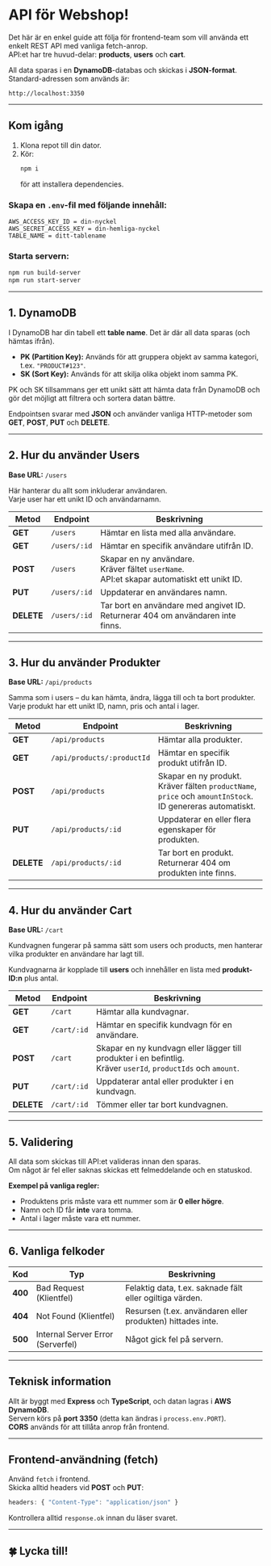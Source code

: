 # API för Webshop!

Det här är en enkel guide att följa för frontend-team som vill använda ett enkelt REST API med vanliga fetch-anrop.  
API:et har tre huvud-delar: **products**, **users** och **cart**.

All data sparas i en **DynamoDB**-databas och skickas i **JSON-format**.  
Standard-adressen som används är:  
```
http://localhost:3350
```

---

## Kom igång

1. Klona repot till din dator.  
2. Kör:
   ```bash
   npm i
   ```
   för att installera dependencies.

### Skapa en `.env`-fil med följande innehåll:
```
AWS_ACCESS_KEY_ID = din-nyckel
AWS_SECRET_ACCESS_KEY = din-hemliga-nyckel
TABLE_NAME = ditt-tablename
```

### Starta servern:
```bash
npm run build-server
npm run start-server
```

---

## 1. DynamoDB

I DynamoDB har din tabell ett **table name**. Det är där all data sparas (och hämtas ifrån).

- **PK (Partition Key):** Används för att gruppera objekt av samma kategori, t.ex. `"PRODUCT#123"`.
- **SK (Sort Key):** Används för att skilja olika objekt inom samma PK.

PK och SK tillsammans ger ett unikt sätt att hämta data från DynamoDB och gör det möjligt att filtrera och sortera datan bättre.

Endpointsen svarar med **JSON** och använder vanliga HTTP-metoder som **GET**, **POST**, **PUT** och **DELETE**.

---

## 2. Hur du använder Users

**Base URL:** `/users`

Här hanterar du allt som inkluderar användaren.  
Varje user har ett unikt ID och användarnamn.

| Metod | Endpoint | Beskrivning |
|--------|-----------|-------------|
| **GET** | `/users` | Hämtar en lista med alla användare. |
| **GET** | `/users/:id` | Hämtar en specifik användare utifrån ID. |
| **POST** | `/users` | Skapar en ny användare. <br> Kräver fältet `userName`. <br> API:et skapar automatiskt ett unikt ID. |
| **PUT** | `/users/:id` | Uppdaterar en användares namn. |
| **DELETE** | `/users/:id` | Tar bort en användare med angivet ID. <br> Returnerar 404 om användaren inte finns. |

---

## 3. Hur du använder Produkter

**Base URL:** `/api/products`

Samma som i users – du kan hämta, ändra, lägga till och ta bort produkter.  
Varje produkt har ett unikt ID, namn, pris och antal i lager.

| Metod | Endpoint | Beskrivning |
|--------|-----------|-------------|
| **GET** | `/api/products` | Hämtar alla produkter. |
| **GET** | `/api/products/:productId` | Hämtar en specifik produkt utifrån ID. |
| **POST** | `/api/products` | Skapar en ny produkt. <br> Kräver fälten `productName`, `price` och `amountInStock`. <br> ID genereras automatiskt. |
| **PUT** | `/api/products/:id` | Uppdaterar en eller flera egenskaper för produkten. |
| **DELETE** | `/api/products/:id` | Tar bort en produkt. <br> Returnerar 404 om produkten inte finns. |

---

## 4. Hur du använder Cart

**Base URL:** `/cart`

Kundvagnen fungerar på samma sätt som users och products, men hanterar vilka produkter en användare har lagt till.

Kundvagnarna är kopplade till **users** och innehåller en lista med **produkt-ID:n** plus antal.

| Metod | Endpoint | Beskrivning |
|--------|-----------|-------------|
| **GET** | `/cart` | Hämtar alla kundvagnar. |
| **GET** | `/cart/:id` | Hämtar en specifik kundvagn för en användare. |
| **POST** | `/cart` | Skapar en ny kundvagn eller lägger till produkter i en befintlig. <br> Kräver `userId`, `productIds` och `amount`. |
| **PUT** | `/cart/:id` | Uppdaterar antal eller produkter i en kundvagn. |
| **DELETE** | `/cart/:id` | Tömmer eller tar bort kundvagnen. |

---

## 5. Validering

All data som skickas till API:et valideras innan den sparas.  
Om något är fel eller saknas skickas ett felmeddelande och en statuskod.

**Exempel på vanliga regler:**
- Produktens pris måste vara ett nummer som är **0 eller högre**.  
- Namn och ID får **inte** vara tomma.  
- Antal i lager måste vara ett nummer.

---

## 6. Vanliga felkoder

| Kod | Typ | Beskrivning |
|------|------|-------------|
| **400** | Bad Request (Klientfel) | Felaktig data, t.ex. saknade fält eller ogiltiga värden. |
| **404** | Not Found (Klientfel) | Resursen (t.ex. användaren eller produkten) hittades inte. |
| **500** | Internal Server Error (Serverfel) | Något gick fel på servern. |

---

## Teknisk information

Allt är byggt med **Express** och **TypeScript**, och datan lagras i **AWS DynamoDB**.  
Servern körs på **port 3350** (detta kan ändras i `process.env.PORT`).  
**CORS** används för att tillåta anrop från frontend.

---

## Frontend-användning (fetch)

Använd `fetch` i frontend.  
Skicka alltid headers vid **POST** och **PUT**:
```js
headers: { "Content-Type": "application/json" }
```

Kontrollera alltid `response.ok` innan du läser svaret.

---

## 🍀 Lycka till!
